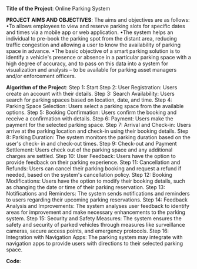 **Title of the Project**: Online Parking System

**PROJECT AIMS AND OBJECTIVES**:
The aims and objectives are as follows:
•To allows employees to view and reserve parking slots for specific dates and times via a mobile app or web application.
•The system helps an individual to pre-book the parking spot from the distant area, reducing traffic congestion and allowing a user to know the availability of parking space in advance.
•The basic objective of a smart parking solution is to identify a vehicle's presence or absence in a particular parking space with a high degree of accuracy, and to pass on this data into a system for visualization and analysis – to be available for parking asset managers and/or enforcement officers.

**Algorithm of the Project**:
Step 1: Start
Step 2: User Registration: Users create an account with their details.
Step 3: Search Availability: Users search for parking spaces based on location, date, and time.
Step 4: Parking Space Selection: Users select a parking space from the available options.
Step 5: Booking Confirmation: Users confirm the booking and receive a confirmation with details.
Step 6: Payment: Users make the payment for the selected parking space.
Step 7: Arrival and Check-in: Users arrive at the parking location and check-in using their booking details.
Step 8: Parking Duration: The system monitors the parking duration based on the user's check- in and check-out times.
Step 9: Check-out and Payment Settlement: Users check out of the parking space and any additional charges are settled.
Step 10: User Feedback: Users have the option to provide feedback on their parking experience.
Step 11: Cancellation and Refunds: Users can cancel their parking booking and request a refund if needed, based on the system's cancellation policy.
Step 12: Booking Modifications: Users have the option to modify their booking details, such as changing the date or time of their parking reservation.
Step 13: Notifications and Reminders: The system sends notifications and reminders to users regarding their upcoming parking reservations.
Step 14: Feedback Analysis and Improvements: The system analyses user feedback to identify areas for improvement and make necessary enhancements to the parking system.
Step 15: Security and Safety Measures: The system ensures the safety and security of parked vehicles through measures like surveillance cameras, secure access points, and emergency protocols.
Step 16: Integration with Navigation Apps: The parking system may integrate with navigation apps to provide users with directions to their selected parking space.

**Code**:






